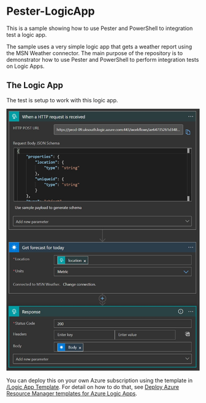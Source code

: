 # Pester-LogicApp
This is a sample showing how to use Pester and PowerShell to integration test a logic app.

The sample uses a very simple logic app that gets a weather report using the MSN Weather connector. The main purpose of the repository is to demonstrator how to use Pester and PowerShell to perform integration tests on Logic Apps.

## The Logic App
The test is setup to work with this logic app.

 ![The logic app overview](https://github.com/martinkearn/Pester-LogicApp/raw/main/Logic%20App%20Template/LogicAppOverview.jpg)
 
You can deploy this on your own Azure subscription using the template in [/Logic App Template](https://github.com/martinkearn/Pester-LogicApp/tree/main/Logic%20App%20Template). For detail on how to do that, see [Deploy Azure Resource Manager templates for Azure Logic Apps](https://docs.microsoft.com/en-us/azure/logic-apps/logic-apps-deploy-azure-resource-manager-templates).
